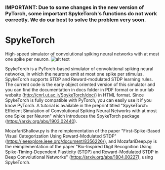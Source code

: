 ### **IMPORTANT: Due to some changes in the new version of PyTorch, some important SpykeTorch's functions do not work correctly. We do our best to solve the problem very soon.**

# SpykeTorch
High-speed simulator of convolutional spiking neural networks with at most one spike per neuron.
![alt text](https://raw.githubusercontent.com/miladmozafari/SpykeTorch/master/logo.png)

SpykeTorch is a PyTorch-based simulator of convolutional spiking neural networks, in which the neurons emit at most one spike per stimulus. SpykeTorch supports STDP and Reward-modulated STDP learning rules. The current code is the early object oriented version of this simulator and you can find the documentation in docs folder in PDF format or in our lab website (http://cnrl.ut.ac.ir/SpykeTorch/doc/) in HTML format. Since SpykeTorch is fully compatible with PyTorch, you can easily use it if you know PyTorch. A tutorial is available in the preprint titled "SpykeTorch: Efficient Simulation of Convolutional Spiking Neural Networks with at most one Spike per Neuron" which introduces the SpykeTorch package (https://arxiv.org/abs/1903.02440).

MozafariShallow.py is the reimplementation of the paper "First-Spike-Based Visual Categorization Using Reward-Modulated STDP" (https://ieeexplore.ieee.org/document/8356226/), and MozafariDeep.py is the reimplementation of the paper "Bio-Inspired Digit Recognition Using Spike-Timing-Dependent Plasticity (STDP) and Reward-Modulated STDP in Deep Convolutional Networks" (https://arxiv.org/abs/1804.00227), using SpykeTorch.

